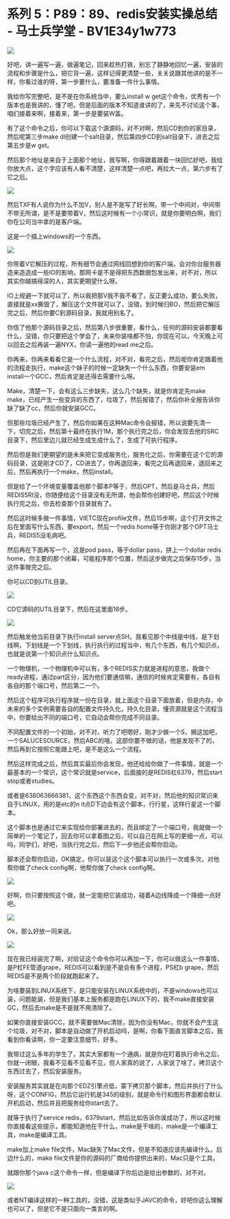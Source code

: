 # 系列 5：P89：89、redis安装实操总结 - 马士兵学堂 - BV1E34y1w773

![](img/d09438c5c5f1d55f5804b06c880dbe37_0.png)

好吧，讲一遍写一遍，做遍笔记，回来趁热打铁，别忘了静静地回忆一遍，安装的流程和步骤是什么，把它背一遍，这样记得更清楚一些，关关说跟其他讲的是不一样，你看过谁的呀，第一步要什么，要准备一件什么事情。

我给你写完整吧，是不是在你系统当中，要么install w get这个命令，优秀有一个版本也是我讲的，懂了吧，但是后面的版本不知道谁讲的了，来先不讨论这个事，咱们接着来啊，接着来，第一步是要装W盖。

有了这个命令之后，你可以下载这个源源码，对不对啊，然后CD到你的家目录，然后呢第三步make dl创建一个salt目录，然后第四步CD到salt目录下，进去之后第五步是w get。

然后那个地址是来自于上面那个地址，我写啊，你得跟着跟着一块回忆好吧，我给你放大点，这个字应该有人看不清楚，这样清楚一点吧，再拉大一点，第六步有了它之后。



![](img/d09438c5c5f1d55f5804b06c880dbe37_2.png)

然后TXF有人说你为什么不加V，别人是不是写了好长啊，带一个中间对，中间带不带无所谓，是不是要带着V，然后这时候有一个小常识，就是你要明白啊，我们你在公司当中拿的是客户端。

这是一个插上windows的一个东西。

![](img/d09438c5c5f1d55f5804b06c880dbe37_4.png)

你带着V它解压的过程，所有细节会通过网线回想到你的客户端，会对你台服务器造来造造成一些IO的影响，那网卡是不是得把东西数据包发出来，对不对，所以其实你越搞得深的人，其实更期望什么呀。

IO上规避一下就可以了，所以我把那V我不我不看了，反正要么成功，要么失败，直接就是xx撕毁了，解压这个文件就可以了，没错，到时候归BO，然后把它解压完之后，然后你要C到源码目录，我就用别名了。

你信了他那个源码目录之后，然后第八步很重要，看什么，任何的源码安装都要看什么，没错，你只要把这个学会了，未来你装啥都不怕，你现在可以，今天晚上可以回去之后再装一遍NYX，你读一遍他的read me之后。

你再来，你再来看看它是一个什么流程，对不对，看完之后，然后呢你肯定跟着他的流程走执行，make这个妹子的时候一定缺失一个什么东西，你要安装em install一个GCC，然后肯定是还得去需要什么呀。

Make，清楚一下，会有这么三步缺失，这么几个缺失，就是你肯定先make make，已经产生一些变异的东西了，垃圾了，然后报错了，然后你补全报告诉你缺了缺了cc，然后你就安装GCC。

但那些垃圾已经产生了，然后你如果在这种Mac命令会报错，所以说要先清一下，切完之后，然后第十最终在执行1M，那个执行完之后，你会发现去他的SRC目录下，然后里边儿就已经生成生成什么了，生成了可执行程序。

然后但是我们更期望的是未来把它变成服务化，服务化之后，你需要在这个它的源码目录，这是刚才CD了，CD进去了，你再退回来，看完之后再退回来，退回来之后，然后再执行一个make，然后install。

但是给了一个环境变量覆盖他那个脚本P等于，然后OPT，然后是马士兵，然后REDIS5RI没，你随便给这个目录没有无所谓，他会帮你创建好吧，然后这个时候执行完之后，你去检查那个目录就有了。

然后这时候多做一件事情，VIETC现在profile文件，然后15步啊，这个打开文件之后在里面写什么东西，要export，然后一个redis home等于你刚才那个OPT马士兵，REDIS5没毛病吧。

然后再在下面再写一个，这是pod pass，等于dollar pass，拼上一个dollar redis home，你主要的那个闭幕，可能程序那个位置，然后这步做完之后保存15步，当这件事做完之后。

你可以CD到UTIL目录。

![](img/d09438c5c5f1d55f5804b06c880dbe37_6.png)

CD它源码的UTIL目录下，然后在这里面16步。

![](img/d09438c5c5f1d55f5804b06c880dbe37_8.png)

然后触发他当前目录下执行install server点SH，我看见那个中线是中线，是下划线啊，下划线是一个下划线，执行执行的过程当中，有几个东西，有几个知识点，也就是说第一个知识点什么知识点。

一个物理机，一个物理机中可以有，多个REDIS实力就是进程的意思，我做个ready进程，通过part区分，因为他们要通信嘛，通信的时候肯定需要有，各自有各自的那个端口号，然后第二一个。

然后这个程序可执行程序就一份在目录，就上面这个目录下面放着，但是内存，中未来的多个实例需要各自的配置文件持久化，持久化目录，懂资源就是这个流程当中，你要给出不同的端口号，它自动会帮你完成不同目录。

不同配置文件的一个初始，对不对，听力了吧嗯好，刚才少做一个S，搁这加吧，一个SALUCESOURCE，然后ABC的哦，这部你要不做的话，他是发现不了的，然后再到它按照它能跟上吧，是不是这么一个流程。

然后这样完成之后，然后其实最后你会发现，他还给给你做了一件事情，就是一个最基本的一个常识，这个常识就是service，后面接的是REDIS杠6379，然后start stop或者studies。

或者是638063666381，这个东西这个东西会变，对不对，然后他的知识常识来自于LINUX，用的是etc的n it点D下边会有这个脚本，行行星，这样行星这一个脚本。

这个脚本也是通过它来实现给你部署进去的，而且绑定了一个端口号，我就做一个简单的一个笔记了，回去你可以拿着图之后，可以自己在网上写的更细一点，可以吗，同学们，好吧，当执行完之后，然后下一步他还会帮你启动。

脚本还会帮你启动，OK搞定，你可以装这个这个脚本可以执行一次或多次，对他帮你做了check config啊，他帮你做了check config啊。



![](img/d09438c5c5f1d55f5804b06c880dbe37_10.png)

好啊，你只要按照这个做，就一定能把它装成功，碰着A边线降成一个降细一点好吧。

![](img/d09438c5c5f1d55f5804b06c880dbe37_12.png)

Ok，那么好放一同来说。

![](img/d09438c5c5f1d55f5804b06c880dbe37_14.png)

现在我已经装完了啊，对验证这个命令你可以再加一下，你可以做这么一件事情，是P杠FE管道grape，REDIS可以看到是不是会有多个进程，PS杠b grape，然后REDIS是不是两个阶段就跑起来了。

为啥要装到LINUX系统下，是只能安装在LINUX系统中的，不是windows也可以装，问题能装，但是我们基本上服务都是跑在LINUX下的，我不make直接安装GC，然后去make是不是就不用清除了。

如果你直接安装GCC，就不需要做Mac清除，因为你没有Mac，你就不会产生这个垃圾，对不对，脚本是自动做了开机启动吗，是啊，你看下面直言脚本之后，我看到你看读啊，你一定要注意细节，好多。

我带过这么多年的学生了，其实大家都有一个通病，就是你在盯着执行命令之后，你就一闭眼，我看不见看不见看不见，但人家真的说了，人家说了啥了，拷贝这个东西过去了，然后安装服务。

安装服务其实就是在向那个EDZ引擎点低，蒙下拷贝那个脚本，然后并执行了什么呀，这个CONFIG，然后它运行机是345的级别，就是命令行和图形界面都会默认开机启动，然后并且把服务给你start去了。

就等于执行了service redis，6379start，然后比如告诉你诶成功了，所以这时候你直接看这些提示，都能知道他在干什么，make是干啥的，make是一个编译工具，make是编译工具。

make加上make file文件，Mac缺失了Mac文件，但是不知道应该先编译什么，后边什么的，make file文件是你的源码的厂商给你提供出来的，Mac只是个工具。

就跟你那个java c这个命令一样，但是编译下你后边是给出参数的，对不对。

![](img/d09438c5c5f1d55f5804b06c880dbe37_16.png)

或者NT编译这样的一种工具的，没错，这是类似于JAVC的命令，好吧你这么理解也可以了，但是它不是只面向一类言的啊。

